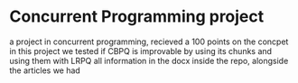 # Concurrent Programming project
 
a project in concurrent programming, recieved a 100 points on the concpet
in this project we tested if CBPQ is improvable by using its chunks and using them with LRPQ 
all information in the docx inside the repo, alongside the articles we had
